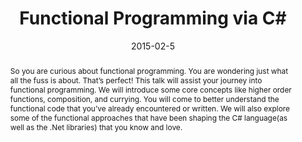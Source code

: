 ---
layout: meeting

date: 2015-02-5

title: Functional Programming via C#

speaker: Nik Clarkson

twitter: CaptainArkansas

eventbrite: https://www.eventbrite.com/e/functional-programming-via-c-tickets-15491749239

github:

abstract: So you are curious about functional programming. You are wondering just what all the fuss is about. That’s perfect! This talk will assist your journey into functional programming. We will introduce some core concepts like higher order functions, composition, and currying. You will come to better understand the functional code that you’ve already encountered or written. We will also explore some of the functional approaches that have been shaping the C# language(as well as the .Net libraries) that you know and love.

bio: Nik Clarkson is a Senior Consultant with Improving Enterprises. As an Improver, he is a fervent student of his own mistakes. To that end, he provides himself with a daily bounty of just such learning opportunities. Nik loves telling stories as well as collecting them. He sees each story as an adventure whether it is written with code, spun with words or expressed through music.

redirect_from:
  - /2015/01/

---